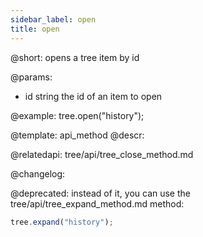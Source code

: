 ```yaml
---
sidebar_label: open
title: open
---          
```


@short: opens a tree item by id


@params:
- id 	string		the id of an item to open



@example:
tree.open("history");


@template: api_method
@descr:



@relatedapi:
tree/api/tree_close_method.md


@changelog:

@deprecated: instead of it, you can use the tree/api/tree_expand_method.md method:
~~~js
tree.expand("history");
~~~


